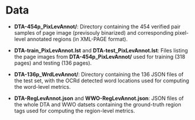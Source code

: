 
# Data

* **DTA-454p_PixLevAnnot/**: Directory containing the 454 verified
pair samples of page image (previsouly binarized) and corresponding
pixel-level annotated regions (in XML-PAGE format).

* **DTA-train_PixLevAnnot.lst** and **DTA-test_PixLevAnnot.lst**:
Files listing the page images from **DTA-454p_PixLevAnnot/** used for
training (318 pages) and testing (136 pages).

* **DTA-136p_WrdLevAnnot/**: Directory containing the 136 JSON files
of the test set, with the OCRd detected word locations used for
computing the word-level metrics.

* **DTA-RegLevAnnot.json** and **WWO-RegLevAnnot.json**: JSON files of
the whole DTA and WWO datsets containing the ground-truth region tags
used for computing the region-level metrics.



